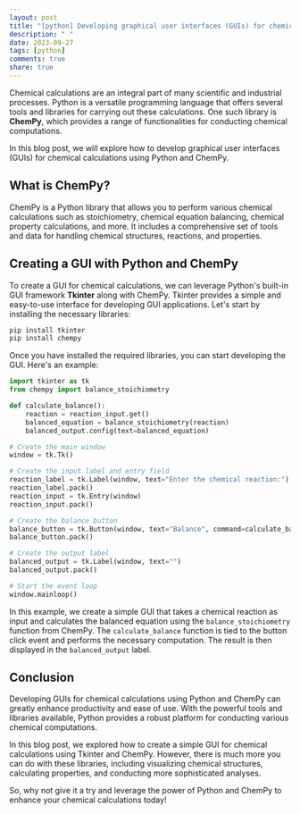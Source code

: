 ```yaml
---
layout: post
title: "[python] Developing graphical user interfaces (GUIs) for chemical calculations using Python ChemPy"
description: " "
date: 2023-09-27
tags: [python]
comments: true
share: true
---
```


Chemical calculations are an integral part of many scientific and industrial processes. Python is a versatile programming language that offers several tools and libraries for carrying out these calculations. One such library is **ChemPy**, which provides a range of functionalities for conducting chemical computations.

In this blog post, we will explore how to develop graphical user interfaces (GUIs) for chemical calculations using Python and ChemPy.

## What is ChemPy?

ChemPy is a Python library that allows you to perform various chemical calculations such as stoichiometry, chemical equation balancing, chemical property calculations, and more. It includes a comprehensive set of tools and data for handling chemical structures, reactions, and properties.

## Creating a GUI with Python and ChemPy

To create a GUI for chemical calculations, we can leverage Python's built-in GUI framework **Tkinter** along with ChemPy. Tkinter provides a simple and easy-to-use interface for developing GUI applications. Let's start by installing the necessary libraries:

```python
pip install tkinter
pip install chempy
```

Once you have installed the required libraries, you can start developing the GUI. Here's an example:

```python
import tkinter as tk
from chempy import balance_stoichiometry

def calculate_balance():
    reaction = reaction_input.get()
    balanced_equation = balance_stoichiometry(reaction)
    balanced_output.config(text=balanced_equation)

# Create the main window
window = tk.Tk()

# Create the input label and entry field
reaction_label = tk.Label(window, text="Enter the chemical reaction:")
reaction_label.pack()
reaction_input = tk.Entry(window)
reaction_input.pack()

# Create the balance button
balance_button = tk.Button(window, text="Balance", command=calculate_balance)
balance_button.pack()

# Create the output label
balanced_output = tk.Label(window, text="")
balanced_output.pack()

# Start the event loop
window.mainloop()
```

In this example, we create a simple GUI that takes a chemical reaction as input and calculates the balanced equation using the `balance_stoichiometry` function from ChemPy. The `calculate_balance` function is tied to the button click event and performs the necessary computation. The result is then displayed in the `balanced_output` label.

## Conclusion

Developing GUIs for chemical calculations using Python and ChemPy can greatly enhance productivity and ease of use. With the powerful tools and libraries available, Python provides a robust platform for conducting various chemical computations.

In this blog post, we explored how to create a simple GUI for chemical calculations using Tkinter and ChemPy. However, there is much more you can do with these libraries, including visualizing chemical structures, calculating properties, and conducting more sophisticated analyses.

So, why not give it a try and leverage the power of Python and ChemPy to enhance your chemical calculations today!